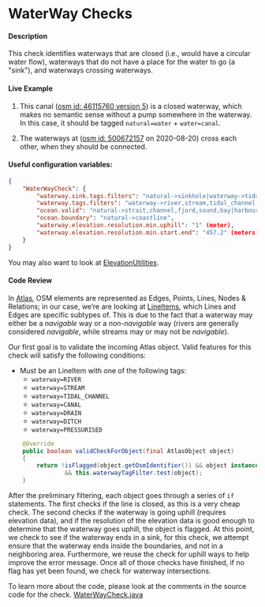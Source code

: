 # WaterWay Checks

#### Description
This check identifies waterways that are closed (i.e., would have a circular water flow), waterways that do not have a place for the water to go (a "sink"), and waterways crossing waterways.

#### Live Example
1) This canal ([osm id: 46115760 version 5](https://www.openstreetmap.org/way/46115760)) is a closed waterway, which makes no semantic sense without a pump somewhere in the waterway. In this case, it should be tagged `natural=water` + `water=canal`.

2) The waterways at ([osm id: 500672157](https://www.openstreetmap.org/node/500672157) on 2020-08-20) cross each other, when they should be connected.

#### Useful configuration variables:
```json
{
    "WaterWayCheck": {
        "waterway.sink.tags.filters": "natural->sinkhole|waterway->tidal_channel,drain|manhole->drain",
        "waterway.tags.filters": "waterway->river,stream,tidal_channel,canal,drain,ditch,pressurised",
        "ocean.valid": "natural->strait,channel,fjord,sound,bay|harbour->*&harbour->!no|estuary->*&estuary->!no|bay->*&bay->!no|place->sea|seamark:type->harbour,harbour_basin,sea_area|water->bay,cove,harbour|waterway->artificial,dock",
        "ocean.boundary": "natural->coastline",
        "waterway.elevation.resolution.min.uphill": "1" (meter),
        "waterway.elevation.resolution.min.start.end": "457.2" (meters)
    }
}
```
You may also want to look at [ElevationUtilities](../utilities/elevationUtilities.md).

#### Code Review
In [Atlas](https://github.com/osmlab/atlas), OSM elements are represented as Edges, Points, Lines,
Nodes & Relations; in our case, we’re are looking at [LineItems](https://github.com/osmlab/atlas/blob/dev/src/main/java/org/openstreetmap/atlas/geography/atlas/items/LineItem.java), which Lines and Edges are specific subtypes of. This is due to the fact that a waterway may either be a _navigable_ way or a _non-navigable_ way (rivers are generally considered _navigable_, while streams may or may not be _navigable_).

Our first goal is to validate the incoming Atlas object. Valid features for this check will satisfy
the following conditions:
* Must be an LineItem with one of the following tags:
    * `waterway=RIVER`
    * `waterway=STREAM`
    * `waterway=TIDAL_CHANNEL`
    * `waterway=CANAL`
    * `waterway=DRAIN`
    * `waterway=DITCH`
    * `waterway=PRESSURISED`

```java
    @Override
    public boolean validCheckForObject(final AtlasObject object)
    {
        return !isFlagged(object.getOsmIdentifier()) && object instanceof LineItem
                && this.waterwayTagFilter.test(object);
    }
```

After the preliminary filtering, each object goes through a series of `if` statements. The first checks if the line is closed, as this is a very cheap check. The second checks if the waterway is going uphill (requires elevation data), and if the resolution of the elevation data is good enough to determine that the waterway goes uphill, the object is flagged. At this point, we check to see if the waterway ends in a sink, for this check, we attempt ensure that the waterway ends inside the boundaries, and not in a neighboring area. Furthermore, we reuse the check for uphill ways to help improve the error message. Once all of those checks have finished, if no flag has yet been found, we check for waterway intersections.


To learn more about the code, please look at the comments in the source code for the check.
[WaterWayCheck.java](../../src/main/java/org/openstreetmap/atlas/checks/validation/linear/lines/WaterWayCheck.java)

